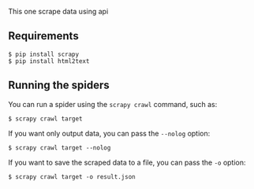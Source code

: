 This one scrape data using api
## Requirements
    
    $ pip install scrapy
    $ pip install html2text


## Running the spiders

You can run a spider using the `scrapy crawl` command, such as:

    $ scrapy crawl target

If you want only output data, you can pass the `--nolog` option:
    
    $ scrapy crawl target --nolog

If you want to save the scraped data to a file, you can pass the `-o` option:
    
    $ scrapy crawl target -o result.json
